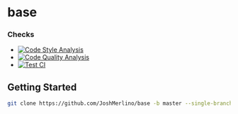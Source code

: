 # base
### Checks
* [![Code Style Analysis](https://github.com/JoshMerlino/base/actions/workflows/code-style-analysis.yml/badge.svg)](https://github.com/JoshMerlino/base/actions/workflows/code-style-analysis.yml)
* [![Code Quality Analysis](https://github.com/JoshMerlino/base/actions/workflows/code-quality-analysis.yml/badge.svg)](https://github.com/JoshMerlino/base/actions/workflows/code-quality-analysis.yml)
* [![Test CI](https://github.com/JoshMerlino/base/actions/workflows/test-ci.yml/badge.svg)](https://github.com/JoshMerlino/base/actions/workflows/test-ci.yml)

## Getting Started
```bash
git clone https://github.com/JoshMerlino/base -b master --single-branch -o upstream (my-app)
```